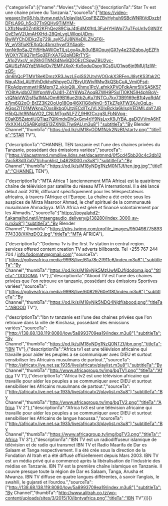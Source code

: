 {"categorieTa":[{"name":"Movies","videos":[{"descriptionTa":"Star Tv est une chaine privee du Tanzania.","sourceTa":["https://video-weaver.lhr08.hls.ttvnw.net/v1/playlist/CqsFBZZBvHyhuh9SBcWNRtVdDxzbfDFtLA9G_h5o37Tn9QHv9TiMYM-LXflzNwdGZntl82KFhQez89CjaJ4tEdMXfhtL3FuHYHjWq77uTFoUn1vGjtN3YOvE1wV2UmAHXHd-28QnLygLWlqpUjDm-BwWYChOlDkzZg729j_ayK5JU8NXeDILZhGF6l-W_wVSfiuKfEXqQc4bmzhywf3Y4aq8-txnNr9pSaJ2Yt5HbAWiOeTlLsLgy4xJb3u1BXOouyjGX1y4e23lZqboJgEZFhWOXY7EjIQ7lnfSg3EFrXA7G2pM3RrTYS-_A1o2VxcV_m28hGTNN34Ny6QDOEzCSpwZBU2yc-QAUSzFAGYqEW4dOv7EMFJXpX-Kx5oduOspy1ICsSUO1wo6jn9MUj1zIW-zQ5-dm6hQcPTMV18eKDmzXR3JwzLEgISS2UtvhVOGqkX3RFenJI8ytKS3fak2CNquA3ixLAU9VhDdkhxNhpyeOJ7BryUtWivRMw3kQSbCuA_Vmi0Fsd-FRxAdgvmmwtHRMpm72_ykixQ9j_Xhmx1PcV_efnkXPVOFdkAmr5IVSA5K57YO8tAvjdb0ZIWfpmWyDJ4l1-Z4Y6WqZAoqBZWH9PSxlTl0KN5IH4phBqV-vtQNpVWZjsf5a1MAJOm69B16ue2ltb2uKu7tNTCu7kv73B9169eB1t4yqRdAfz7jm6Q2oO-BrZZ3K2OoUg18Oq4l6XI1G8xNnO-5TkZ7eXFW3XJxOqLq-AGpsZlT01MWknpZ0xs8kbq0jJtzjECdITxJVLX0IxBckla6kIsqVEDMlLdaY7JBH5bQJht9NNaVO2_CNLMTgxNLFZ7_9HKfCvzgSLFbNiVqg-E0aKB5ZatptiUQTlaz7QlKmdvDhGxGm4rjY9NsLvxK9JYBA_gaDOVVmA6hTVkXXI4LOSABKglldS13ZXN0LTIw9AU.m3u8"],"subtitleTa":"By Blender Channel","thumbTa":"https://od.lk/s/M18yODM1Nzk2NzBf/startv.png","titleTa":"STAR TV"},

{"descriptionTa":"CHANNEL TEN tanzanie est l'une des chaines privées du Tanzanie, possédant des émissions variées","sourceTa":["https://dacastmmd.mmdlive.lldns.net/dacastmmd/0f5cd45bb20c4c2db122ac583d37a071/chunklist_b4628000.m3u8"],"subtitleTa":"By Channel","thumbTa":"https://od.lk/s/M18yNDg1NzM0NTJf/ten.jpg.jpg","titleTa":"CHANNEL TEN"},

{"descriptionTa":"MTA Africa 1 (anciennement MTA Africa) est la quatrième chaîne de télévision par satellite du réseau MTA International. Il a été lancé début août 2016, diffusant spécifiquement pour les téléspectateurs africains, à travers l'Afrique et l'Europe. La chaîne a été créée sous les auspices de Mirza Masroor Ahmad, le chef spirituel de la communauté musulmane Ahmadiyya. MTA Africa est géré et financé volontairement par les Ahmadis.","sourceTa":["https://ooyalahd2-f.akamaihd.net/i/mtaengaudio_delivery@138280/index_3000_av-p.m3u8"],"subtitleTa":"By Blender Channel","thumbTa":"https://pbs.twimg.com/profile_images/950498775893774338/XKhzDO2.jpg","titleTa":"MTA AFRICA"},

{"descriptionTa":"Dodoma Tv is the first Tv station in central region. services offered content creation TV adverts billboards. Tel +255 767 244 704 / info.fodomatv@gmail.com","sourceTa":["https://goliveafrica.media:9998/live/61a78c2f911c6/index.m3u8"],"subtitleTa":"By Channel","thumbTa":"https://od.lk/s/M18yNjk5MzUwMDJf/dodoma.jpg","titleTa":"DODOMA TV"},{"descriptionTa":"Abood TV est l'une des chaines privées que l'on retrouve en tanzanie, possédant des émissions Sportives variées","sourceTa":["https://goliveafrica.media:9998/live/60829760e1f8f/index.m3u8"],"subtitleTa":"By Channel","thumbTa":"https://od.lk/s/M18yNjk5NDQ4Njdf/abood.png","titleTa":"ABOOD TV"},

{"descriptionTa":"Ibn tv tanzanie est l'une des chaines privées que l'on retrouve dans la ville de Kinshasa, possédant des émissions variées","sourceTa":["http://138.68.138.119:8080/low/5a8993709ea19/index.m3u8"],"subtitleTa":"By Channel","thumbTa":"https://od.lk/s/M18yNDg1NzQ0NTZf/ibn.png","titleTa":"IBN TV"},{"descriptionTa":"Africa tv1 est une télévision africaine qui travaille pour aider les peuples a se communiquer avec DIEU et surtout sensibiliser les Africains musulmans de partout.","sourceTa":["http://africatv.live.net.sa:1935/live/africatv/playlist.m3u8"],"subtitleTa":"By Channel","thumbTa":"http://www.africagroup.tv/img/bgTV1.png","titleTa":"Africa TV 1"},{"descriptionTa":"Africa tv2 est une télévision africaine qui travaille pour aider les peuples a se communiquer avec DIEU et surtout sensibiliser les Africains musulmans de partout.","sourceTa":["http://africatv.live.net.sa:1935/live/africatv2/playlist.m3u8"],"subtitleTa":"By Channel","thumbTa":"http://www.africagroup.tv/img/bgTV2.png","titleTa":"Africa TV 2"},{"descriptionTa":"Africa tv3 est une télévision africaine qui travaille pour aider les peuples a se communiquer avec DIEU et surtout sensibiliser les Africains de langue haoussa.","sourceTa":["http://africatv.live.net.sa:1935/live/africatv3/playlist.m3u8"],"subtitleTa":"By Channel","thumbTa":"https://www.africagroup.tv/img/bgTV3.png","titleTa":"Africa TV 3"},{"descriptionTa":"IBN TV est un radiodiffuseur islamique de télévision et de radio qui transmet IBN TV et Radio Maarifa de Dar es Salaam et Tanga respectivement. Il a été crée sous la direction de la Fondation Al Itrah et a été diffusé officiellement depuis Mars 2003. IBN TV est un média privé qui a commencé après la libéralisation de l’industrie des médias en Tanzanie. IBN TV est la première chaîne islamique en Tanzanie. Il couvre presque toute la région de Dar es Salaam, Tanga, Arusha et Mwanza. IBN TV diffuse en quatre langues différentes, à savoir l’anglais, le swahili, le gujarati et l’ourdou.","sourceTa":["http://138.68.138.119:8080/low/5a8993709ea19/index.m3u8"],"subtitleTa":"By Channel","thumbTa":"http://www.alitrah.co.tz/wp-content/uploads/sites/3/2015/10/ibntvafrica.png","titleTa":"IBN TV"}]}]}
